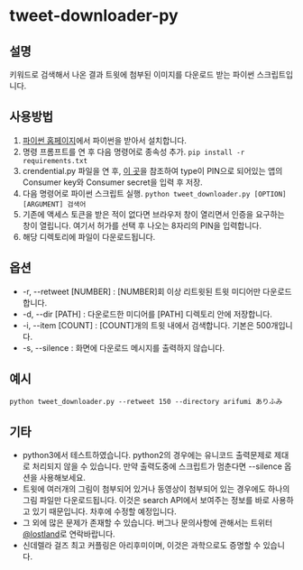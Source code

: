 # tweet-downloader-py

## 설명

키워드로 검색해서 나온 결과 트윗에 첨부된 이미지를 다운로드 받는 파이썬 스크립트입니다.

## 사용방법

1. [파이썬 홈페이지](https://www.python.org/)에서 파이썬을 받아서 설치합니다.
2. 명령 프롬프트를 연 후 다음 명령어로 종속성 추가. `pip install -r requirements.txt`
3. crendential.py 파일을 연 후, [이 곳](https://gist.github.com/shobotch/5160017)을 참조하여 type이 PIN으로 되어있는 앱의 Consumer key와 Consumer secret을 입력 후 저장.
4. 다음 명령어로 파이썬 스크립트 실행. `python tweet_downloader.py [OPTION] [ARGUMENT] 검색어`
5. 기존에 액세스 토큰을 받은 적이 없다면 브라우저 창이 열리면서 인증을 요구하는 창이 열립니다. 여기서 허가를 선택 후 나오는 8자리의 PIN을 입력합니다.
6. 해당 디렉토리에 파일이 다운로드됩니다.

## 옵션

- -r, --retweet [NUMBER] : [NUMBER]회 이상 리트윗된 트윗 미디어만 다운로드합니다.
- -d, --dir [PATH] : 다운로드한 미디어를 [PATH] 디렉토리 안에 저장합니다.
- -i, --item [COUNT] : [COUNT]개의 트윗 내에서 검색합니다. 기본은 500개입니다.
- -s, --silence : 화면에 다운로드 메시지를 출력하지 않습니다.

## 예시

`python tweet_downloader.py --retweet 150 --directory arifumi ありふみ`

## 기타

- python3에서 테스트하였습니다. python2의 경우에는 유니코드 출력문제로 제대로 처리되지 않을 수 있습니다. 만약 출력도중에 스크립트가 멈춘다면 --silence 옵션을 사용해보세요.
- 트윗에 여러개의 그림이 첨부되어 있거나 동영상이 첨부되어 있는 경우에도 하나의 그림 파일만 다운로드됩니다. 이것은 search API에서 보여주는 정보를 바로 사용하고 있기 때문입니다. 차후에 수정할 예정입니다.
- 그 외에 많은 문제가 존재할 수 있습니다. 버그나 문의사항에 관해서는 트위터 [@lostland](https://twitter.com/lostland)로 연락바랍니다.
- 신데렐라 걸즈 최고 커플링은 아리후미이며, 이것은 과학으로도 증명할 수 있습니다.